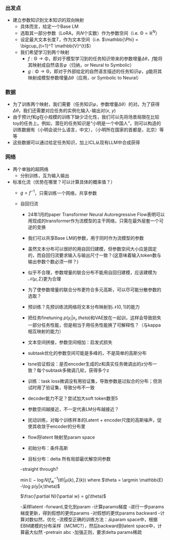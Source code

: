 ### 出发点
+ 建立参数知识到文本知识的双向映射
    - 具体而言，给定一个Base LM
    - 选取其一部分参数（LoRA，共$N$个实数）作为参数空间（i.e. $\mathbb{\Theta} = \mathbb{R}^{N}$）
    - 设定最大文本长度$T$，作为文本空间（i.e. $\mathbb{\Phi} = \bigcup_{t=1}^T \mathbb{V}^{t}$）
    - 我们希望学习到两个映射
        - $f: \mathbb{\Theta} \rightarrow \mathbb{\Phi}$，即对于模型学习到的任务知识带来的参数增量$\Delta \theta$，$f$能将其映射成自然语言$\varphi$（归纳，or Neural to Symbolic）
        - $g: \mathbb{\Phi} \rightarrow \mathbb{\Theta}$，即对于外部给定的自然语言描述的任务知识$\varphi$，$g$能将其映射成模型参数增量$\Delta \theta$（应用，or Symbolic to Neural）

### 数据
+ 为了训练两个映射，我们需要（任务知识$\varphi$，参数增量$\Delta \theta$）的对。为了获得$\Delta \theta$，我们还需要对应任务的实例化输入-输出对($x$, $y$)
+ 由于预计$f$和$g$在小规模的训练下缺少泛化性，我们可以先将场景局限在比较toy的任务上。例如，潜在的任务知识是“小明是一个中国人”，则可以构造的训练数据有（小明会说什么语言，中文），（小明所在国家的首都是，北京）等等
+ 这些数据可以通过给定任务知识，加上ICL从现有LLM中合成获得

### 网络
+ 两个单独的超网络
    - 分别训练，互为输入输出
+ 标准化流（优势在哪里？可以计算具体的概率值？）
    - $g = f^{-1}$，只需训练一个网络，共享参数
    - 自回归流
        - 24年1月的paper Transformer Neural Autoregressive Flow表明可以用现成的transformer作为流模型的主干网络，只需在最外层套一个可逆的变换
        - 我们可以共享Base LM的参数，用于同时作为流模型的参数
        - 虽然文本分布可以很好的用自回归建模，但参数空间大小应是固定的，而自回归流要求输入与输出尺寸一致？(这意味着输入token数与输出参数个数必须一样？)
        - 似乎不合理，参数增量的联合分布不能用自回归建模，应该建模为$\mathcal{N}(\mu, \Sigma)$更为合理
        - 为了使参数增量的联合分布更符合多元高斯，可以尽可能分散参数的选取？
        - 预训练？先预训练流网络将文本分布映射到$\mathcal{N}(0, 1)$的能力

        - 把任务finetuning $p(y_i | x_i, theta)$和VAE放在一起训，这样会导致损失一部分任务性能，但是相当于用任务性能换了可解释性？（与kappa相互映射的能力）
        - 文本空间拼接，参数空间相加：启发式损失
        - subtask优化的参数空间可能是多峰的，不是简单的高斯分布

        - tsne验证假设：是否encoder生成的z和真实任务微调出的z分布一致？每个subtask多微调几轮，获得多个z

        - 训练：task loss微调没有用验证集，导致参数是过拟合的分布；但测试时用了验证集，导致分布不一致
        - decoder能力不足？尝试加大soft token数至5
        - 参数空间越接近，不一定代表LM分布越接近？

        - 扰动训练，对每个训练样本的Latent + encoder尺度的高斯噪声，促使其收敛于encoder的分布里
        - flow将latent 映射至param space
        - 初始分布：条件高斯
        - 目标分布：delta 所有局部最优解空间参数
        
        -straight through?

        $\min \mathbb{E} -\log N(f_{w}^{-1}(\theta) | \mu(k), \Sigma(k))$
        where
        $\theta = \argmin \mathbb{E} -\log p(y|x;\theta)$

        $\frac{\partial N}{\partial w} = g(\theta)$

        -采样latent
        -forward,变化到param
        -计算params梯度
        -进行一步params梯度更新，得到假想的更优params
        -对假想的更优params backward
        -计算对数似然，优化
        -流模型正确的训练方法：从param space中，根据EBM建模的分布采样（MCMC?），然后backward到latent space中，计算最大似然
        -pretrain abc
        -加强正则，要求delta params稀疏